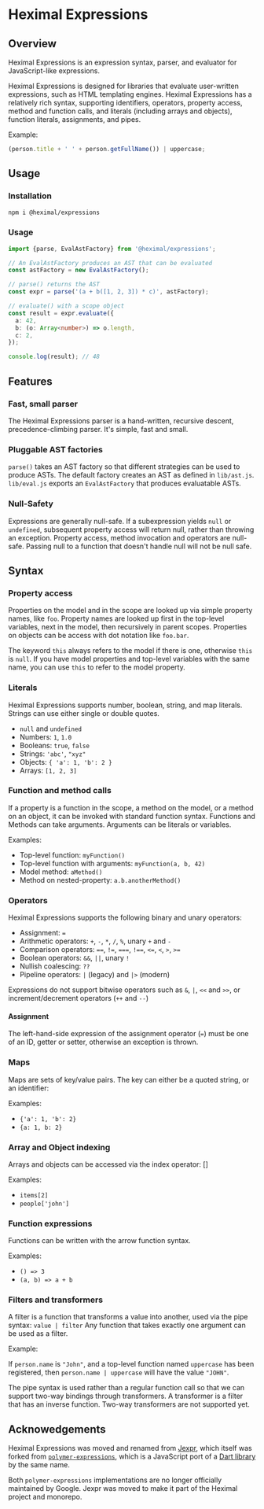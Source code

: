 # Heximal Expressions

## Overview

Heximal Expressions is an expression syntax, parser, and evaluator for
JavaScript-like expressions.

Heximal Expressions is designed for libraries that evaluate user-written
expressions, such as HTML templating engines. Heximal Expressions has a relatively rich
syntax, supporting identifiers, operators, property access, method and function
calls, and literals (including arrays and objects), function literals,
assignments, and pipes.

Example:

```js
(person.title + ' ' + person.getFullName()) | uppercase;
```

## Usage

### Installation

```bash
npm i @heximal/expressions
```

### Usage

```ts
import {parse, EvalAstFactory} from '@heximal/expressions';

// An EvalAstFactory produces an AST that can be evaluated
const astFactory = new EvalAstFactory();

// parse() returns the AST
const expr = parse('(a + b([1, 2, 3]) * c)', astFactory);

// evaluate() with a scope object
const result = expr.evaluate({
  a: 42,
  b: (o: Array<number>) => o.length,
  c: 2,
});

console.log(result); // 48
```

## Features

### Fast, small parser

The Heximal Expressions parser is a hand-written, recursive descent,
precedence-climbing parser. It's simple, fast and small.

### Pluggable AST factories

`parse()` takes an AST factory so that different strategies can be used to
produce ASTs. The default factory creates an AST as defined in `lib/ast.js`.
`lib/eval.js` exports an `EvalAstFactory` that produces evaluatable ASTs.

### Null-Safety

Expressions are generally null-safe. If a subexpression yields `null` or
`undefined`, subsequent property access will return null, rather than throwing
an exception. Property access, method invocation and operators are null-safe.
Passing null to a function that doesn't handle null will not be null safe.

## Syntax

### Property access

Properties on the model and in the scope are looked up via simple property
names, like `foo`. Property names are looked up first in the top-level
variables, next in the model, then recursively in parent scopes. Properties on
objects can be access with dot notation like `foo.bar`.

The keyword `this` always refers to the model if there is one, otherwise `this`
is `null`. If you have model properties and top-level variables with the same
name, you can use `this` to refer to the model property.

### Literals

Heximal Expressions supports number, boolean, string, and map literals. Strings
can use either single or double quotes.

- `null` and `undefined`
- Numbers: `1`, `1.0`
- Booleans: `true`, `false`
- Strings: `'abc'`, `"xyz"`
- Objects: `{ 'a': 1, 'b': 2 }`
- Arrays: `[1, 2, 3]`

### Function and method calls

If a property is a function in the scope, a method on the model, or a method on
an object, it can be invoked with standard function syntax. Functions and
Methods can take arguments. Arguments can be literals or variables.

Examples:

- Top-level function: `myFunction()`
- Top-level function with arguments: `myFunction(a, b, 42)`
- Model method: `aMethod()`
- Method on nested-property: `a.b.anotherMethod()`

### Operators

Heximal Expressions supports the following binary and unary operators:

- Assignment: `=`
- Arithmetic operators: `+`, `-`, `*`, `/`, `%`, unary `+` and `-`
- Comparison operators: `==`, `!=`, `===`, `!==`, `<=`, `<`, `>`, `>=`
- Boolean operators: `&&`, `||`, unary `!`
- Nullish coalescing: `??`
- Pipeline operators: `|` (legacy) and `|>` (modern)

Expressions do not support bitwise operators such as `&`, `|`, `<<` and `>>`, or
increment/decrement operators (`++` and `--`)

#### Assignment

The left-hand-side expression of the assignment operator (`=`) must be one of an
ID, getter or setter, otherwise an exception is thrown.

### Maps

Maps are sets of key/value pairs. The key can either be a quoted string, or an
identifier:

Examples:

- `{'a': 1, 'b': 2}`
- `{a: 1, b: 2}`

### Array and Object indexing

Arrays and objects can be accessed via the index operator: []

Examples:

- `items[2]`
- `people['john']`

### Function expressions

Functions can be written with the arrow function syntax.

Examples:

- `() => 3`
- `(a, b) => a + b`

### Filters and transformers

A filter is a function that transforms a value into another, used via the pipe
syntax: `value | filter` Any function that takes exactly one argument can be
used as a filter.

Example:

If `person.name` is `"John"`, and a top-level function named `uppercase` has
been registered, then `person.name | uppercase` will have the value `"JOHN"`.

The pipe syntax is used rather than a regular function call so that we can
support two-way bindings through transformers. A transformer is a filter that
has an inverse function. Two-way transformers are not supported yet.

## Acknowedgements

Heximal Expressions was moved and renamed from
[Jexpr](https://github.com/justinfagnani/jexpr), which itself was forked from
[`polymer-expressions`](https://github.com/googlearchive/polymer-expressions),
which is a JavaScript port of a [Dart
library](https://github.com/dart-archive/polymer-expressions) by the same name.

Both `polymer-expressions` implementations are no longer officially maintained
by Google. Jexpr was moved to make it part of the Heximal project and monorepo.
